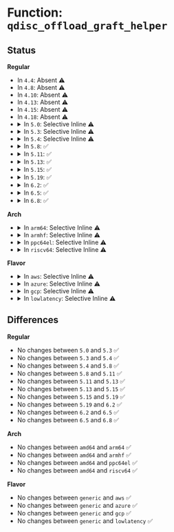 # Function: <code>qdisc_offload_graft_helper</code>

## Status
<b>Regular</b>
<ul>
<li>
In <code>4.4</code>: Absent ⚠️
</li>
<li>
In <code>4.8</code>: Absent ⚠️
</li>
<li>
In <code>4.10</code>: Absent ⚠️
</li>
<li>
In <code>4.13</code>: Absent ⚠️
</li>
<li>
In <code>4.15</code>: Absent ⚠️
</li>
<li>
In <code>4.18</code>: Absent ⚠️
</li>
<li>
<details>
<summary>In <code>5.0</code>: Selective Inline ⚠️</summary>

```c
void qdisc_offload_graft_helper(struct net_device *dev, struct Qdisc *sch, struct Qdisc *new, struct Qdisc *old, enum tc_setup_type type, void *type_data, struct netlink_ext_ack *extack);
```

**Collision:** Unique Global

**Inline:** Selective

**Transformation:** False

**Instances:**

```
In net/sched/sch_api.c (ffffffff818fa250)
Location: net/sched/sch_api.c:832
Inline: True
Direct callers:
  - net/sched/sch_mq.c:mq_graft
  - net/sched/sch_api.c:qdisc_graft
  - net/sched/sch_api.c:qdisc_graft
```
**Symbols:**

```
ffffffff818fa250-ffffffff818fa2ea: qdisc_offload_graft_helper (STB_GLOBAL)
```
</details>
</li>
<li>
<details>
<summary>In <code>5.3</code>: Selective Inline ⚠️</summary>

```c
void qdisc_offload_graft_helper(struct net_device *dev, struct Qdisc *sch, struct Qdisc *new, struct Qdisc *old, enum tc_setup_type type, void *type_data, struct netlink_ext_ack *extack);
```

**Collision:** Unique Global

**Inline:** Selective

**Transformation:** False

**Instances:**

```
In net/sched/sch_api.c (ffffffff81959af0)
Location: net/sched/sch_api.c:823
Inline: True
Direct callers:
  - net/sched/sch_mq.c:mq_graft
  - net/sched/sch_api.c:qdisc_graft
  - net/sched/sch_api.c:qdisc_graft
```
**Symbols:**

```
ffffffff81959af0-ffffffff81959b8a: qdisc_offload_graft_helper (STB_GLOBAL)
```
</details>
</li>
<li>
<details>
<summary>In <code>5.4</code>: Selective Inline ⚠️</summary>

```c
void qdisc_offload_graft_helper(struct net_device *dev, struct Qdisc *sch, struct Qdisc *new, struct Qdisc *old, enum tc_setup_type type, void *type_data, struct netlink_ext_ack *extack);
```

**Collision:** Unique Global

**Inline:** Selective

**Transformation:** False

**Instances:**

```
In net/sched/sch_api.c (ffffffff8198ff90)
Location: net/sched/sch_api.c:823
Inline: True
Direct callers:
  - net/sched/sch_mq.c:mq_graft
  - net/sched/sch_api.c:qdisc_graft
  - net/sched/sch_api.c:qdisc_graft
```
**Symbols:**

```
ffffffff8198ff90-ffffffff8199002a: qdisc_offload_graft_helper (STB_GLOBAL)
```
</details>
</li>
<li>
<details>
<summary>In <code>5.8</code>: ✅</summary>

```c
void qdisc_offload_graft_helper(struct net_device *dev, struct Qdisc *sch, struct Qdisc *new, struct Qdisc *old, enum tc_setup_type type, void *type_data, struct netlink_ext_ack *extack);
```

**Collision:** Unique Global

**Inline:** No

**Transformation:** False

**Instances:**

```
In net/sched/sch_api.c (ffffffff81a675b0)
Location: net/sched/sch_api.c:832
Inline: False
Direct callers:
  - net/sched/sch_mq.c:mq_graft
  - net/sched/sch_api.c:qdisc_graft
  - net/sched/sch_api.c:qdisc_graft
```
**Symbols:**

```
ffffffff81a675b0-ffffffff81a6764a: qdisc_offload_graft_helper (STB_GLOBAL)
```
</details>
</li>
<li>
<details>
<summary>In <code>5.11</code>: ✅</summary>

```c
void qdisc_offload_graft_helper(struct net_device *dev, struct Qdisc *sch, struct Qdisc *new, struct Qdisc *old, enum tc_setup_type type, void *type_data, struct netlink_ext_ack *extack);
```

**Collision:** Unique Global

**Inline:** No

**Transformation:** False

**Instances:**

```
In net/sched/sch_api.c (ffffffff81a6fcd0)
Location: net/sched/sch_api.c:834
Inline: False
Direct callers:
  - net/sched/sch_mq.c:mq_graft
  - net/sched/sch_api.c:qdisc_graft
  - net/sched/sch_api.c:qdisc_graft
```
**Symbols:**

```
ffffffff81a6fcd0-ffffffff81a6fd6a: qdisc_offload_graft_helper (STB_GLOBAL)
```
</details>
</li>
<li>
<details>
<summary>In <code>5.13</code>: ✅</summary>

```c
void qdisc_offload_graft_helper(struct net_device *dev, struct Qdisc *sch, struct Qdisc *new, struct Qdisc *old, enum tc_setup_type type, void *type_data, struct netlink_ext_ack *extack);
```

**Collision:** Unique Global

**Inline:** No

**Transformation:** False

**Instances:**

```
In net/sched/sch_api.c (ffffffff81a58820)
Location: net/sched/sch_api.c:834
Inline: False
Direct callers:
  - net/sched/sch_mq.c:mq_graft
  - net/sched/sch_api.c:qdisc_graft
  - net/sched/sch_api.c:qdisc_graft
```
**Symbols:**

```
ffffffff81a58820-ffffffff81a588c3: qdisc_offload_graft_helper (STB_GLOBAL)
```
</details>
</li>
<li>
<details>
<summary>In <code>5.15</code>: ✅</summary>

```c
void qdisc_offload_graft_helper(struct net_device *dev, struct Qdisc *sch, struct Qdisc *new, struct Qdisc *old, enum tc_setup_type type, void *type_data, struct netlink_ext_ack *extack);
```

**Collision:** Unique Global

**Inline:** No

**Transformation:** False

**Instances:**

```
In net/sched/sch_api.c (ffffffff81b11830)
Location: net/sched/sch_api.c:840
Inline: False
Direct callers:
  - net/sched/sch_mq.c:mq_graft
  - net/sched/sch_api.c:qdisc_graft
  - net/sched/sch_api.c:qdisc_graft
```
**Symbols:**

```
ffffffff81b11830-ffffffff81b118d3: qdisc_offload_graft_helper (STB_GLOBAL)
```
</details>
</li>
<li>
<details>
<summary>In <code>5.19</code>: ✅</summary>

```c
void qdisc_offload_graft_helper(struct net_device *dev, struct Qdisc *sch, struct Qdisc *new, struct Qdisc *old, enum tc_setup_type type, void *type_data, struct netlink_ext_ack *extack);
```

**Collision:** Unique Global

**Inline:** No

**Transformation:** False

**Instances:**

```
In net/sched/sch_api.c (ffffffff81c989c0)
Location: net/sched/sch_api.c:841
Inline: False
Direct callers:
  - net/sched/sch_mq.c:mq_graft
  - net/sched/sch_api.c:qdisc_graft
  - net/sched/sch_api.c:qdisc_graft
  - net/sched/sch_api.c:qdisc_graft
```
**Symbols:**

```
ffffffff81c989c0-ffffffff81c98aa8: qdisc_offload_graft_helper (STB_GLOBAL)
```
</details>
</li>
<li>
<details>
<summary>In <code>6.2</code>: ✅</summary>

```c
void qdisc_offload_graft_helper(struct net_device *dev, struct Qdisc *sch, struct Qdisc *new, struct Qdisc *old, enum tc_setup_type type, void *type_data, struct netlink_ext_ack *extack);
```

**Collision:** Unique Global

**Inline:** No

**Transformation:** False

**Instances:**

```
In net/sched/sch_api.c (ffffffff81e549f0)
Location: net/sched/sch_api.c:843
Inline: False
Direct callers:
  - net/sched/sch_mq.c:mq_graft
  - net/sched/sch_api.c:qdisc_graft
  - net/sched/sch_api.c:qdisc_graft
  - net/sched/sch_api.c:qdisc_graft
```
**Symbols:**

```
ffffffff81e549f0-ffffffff81e54ad8: qdisc_offload_graft_helper (STB_GLOBAL)
```
</details>
</li>
<li>
<details>
<summary>In <code>6.5</code>: ✅</summary>

```c
void qdisc_offload_graft_helper(struct net_device *dev, struct Qdisc *sch, struct Qdisc *new, struct Qdisc *old, enum tc_setup_type type, void *type_data, struct netlink_ext_ack *extack);
```

**Collision:** Unique Global

**Inline:** No

**Transformation:** False

**Instances:**

```
In net/sched/sch_api.c (ffffffff81eb02a0)
Location: net/sched/sch_api.c:851
Inline: False
Direct callers:
  - net/sched/sch_mq.c:mq_graft
  - net/sched/sch_api.c:qdisc_graft
  - net/sched/sch_api.c:qdisc_graft
  - net/sched/sch_api.c:qdisc_graft
```
**Symbols:**

```
ffffffff81eb02a0-ffffffff81eb0388: qdisc_offload_graft_helper (STB_GLOBAL)
```
</details>
</li>
<li>
<details>
<summary>In <code>6.8</code>: ✅</summary>

```c
void qdisc_offload_graft_helper(struct net_device *dev, struct Qdisc *sch, struct Qdisc *new, struct Qdisc *old, enum tc_setup_type type, void *type_data, struct netlink_ext_ack *extack);
```

**Collision:** Unique Global

**Inline:** No

**Transformation:** False

**Instances:**

```
In net/sched/sch_api.c (ffffffff81f72d10)
Location: net/sched/sch_api.c:851
Inline: False
Direct callers:
  - net/sched/sch_mq.c:mq_graft
  - net/sched/sch_api.c:qdisc_graft
  - net/sched/sch_api.c:qdisc_graft
  - net/sched/sch_api.c:qdisc_graft
```
**Symbols:**

```
ffffffff81f72d10-ffffffff81f72df5: qdisc_offload_graft_helper (STB_GLOBAL)
```
</details>
</li>
</ul>
<b>Arch</b>
<ul>
<li>
<details>
<summary>In <code>arm64</code>: Selective Inline ⚠️</summary>

```c
void qdisc_offload_graft_helper(struct net_device *dev, struct Qdisc *sch, struct Qdisc *new, struct Qdisc *old, enum tc_setup_type type, void *type_data, struct netlink_ext_ack *extack);
```

**Collision:** Unique Global

**Inline:** Selective

**Transformation:** False

**Instances:**

```
In net/sched/sch_api.c (ffff800010c3bf00)
Location: net/sched/sch_api.c:823
Inline: True
Direct callers:
  - net/sched/sch_mq.c:mq_graft
  - net/sched/sch_api.c:qdisc_graft
  - net/sched/sch_api.c:qdisc_graft
```
**Symbols:**

```
ffff800010c3bf00-ffff800010c3bfdc: qdisc_offload_graft_helper (STB_GLOBAL)
```
</details>
</li>
<li>
<details>
<summary>In <code>armhf</code>: Selective Inline ⚠️</summary>

```c
void qdisc_offload_graft_helper(struct net_device *dev, struct Qdisc *sch, struct Qdisc *new, struct Qdisc *old, enum tc_setup_type type, void *type_data, struct netlink_ext_ack *extack);
```

**Collision:** Unique Global

**Inline:** Selective

**Transformation:** False

**Instances:**

```
In net/sched/sch_api.c (c0d4deac)
Location: net/sched/sch_api.c:823
Inline: True
Direct callers:
  - net/sched/sch_mq.c:mq_graft
  - net/sched/sch_api.c:qdisc_graft
  - net/sched/sch_api.c:qdisc_graft
```
**Symbols:**

```
c0d4deac-c0d4df74: qdisc_offload_graft_helper (STB_GLOBAL)
```
</details>
</li>
<li>
<details>
<summary>In <code>ppc64el</code>: Selective Inline ⚠️</summary>

```c
void qdisc_offload_graft_helper(struct net_device *dev, struct Qdisc *sch, struct Qdisc *new, struct Qdisc *old, enum tc_setup_type type, void *type_data, struct netlink_ext_ack *extack);
```

**Collision:** Unique Global

**Inline:** Selective

**Transformation:** False

**Instances:**

```
In net/sched/sch_api.c (c000000000d35a50)
Location: net/sched/sch_api.c:823
Inline: True
Direct callers:
  - net/sched/sch_mq.c:mq_graft
  - net/sched/sch_api.c:qdisc_graft
  - net/sched/sch_api.c:qdisc_graft
```
**Symbols:**

```
c000000000d35a50-c000000000d35b54: qdisc_offload_graft_helper (STB_GLOBAL)
```
</details>
</li>
<li>
<details>
<summary>In <code>riscv64</code>: Selective Inline ⚠️</summary>

```c
void qdisc_offload_graft_helper(struct net_device *dev, struct Qdisc *sch, struct Qdisc *new, struct Qdisc *old, enum tc_setup_type type, void *type_data, struct netlink_ext_ack *extack);
```

**Collision:** Unique Global

**Inline:** Selective

**Transformation:** False

**Instances:**

```
In net/sched/sch_api.c (ffffffe0007acb1a)
Location: net/sched/sch_api.c:823
Inline: True
Direct callers:
  - net/sched/sch_mq.c:mq_graft
  - net/sched/sch_api.c:qdisc_graft
  - net/sched/sch_api.c:qdisc_graft
```
**Symbols:**

```
ffffffe0007acb1a-ffffffe0007acbc2: qdisc_offload_graft_helper (STB_GLOBAL)
```
</details>
</li>
</ul>
<b>Flavor</b>
<ul>
<li>
<details>
<summary>In <code>aws</code>: Selective Inline ⚠️</summary>

```c
void qdisc_offload_graft_helper(struct net_device *dev, struct Qdisc *sch, struct Qdisc *new, struct Qdisc *old, enum tc_setup_type type, void *type_data, struct netlink_ext_ack *extack);
```

**Collision:** Unique Global

**Inline:** Selective

**Transformation:** False

**Instances:**

```
In net/sched/sch_api.c (ffffffff8192fe00)
Location: net/sched/sch_api.c:823
Inline: True
Direct callers:
  - net/sched/sch_mq.c:mq_graft
  - net/sched/sch_api.c:qdisc_graft
  - net/sched/sch_api.c:qdisc_graft
```
**Symbols:**

```
ffffffff8192fe00-ffffffff8192fe9a: qdisc_offload_graft_helper (STB_GLOBAL)
```
</details>
</li>
<li>
<details>
<summary>In <code>azure</code>: Selective Inline ⚠️</summary>

```c
void qdisc_offload_graft_helper(struct net_device *dev, struct Qdisc *sch, struct Qdisc *new, struct Qdisc *old, enum tc_setup_type type, void *type_data, struct netlink_ext_ack *extack);
```

**Collision:** Unique Global

**Inline:** Selective

**Transformation:** False

**Instances:**

```
In net/sched/sch_api.c (ffffffff818e9900)
Location: net/sched/sch_api.c:823
Inline: True
Direct callers:
  - net/sched/sch_mq.c:mq_graft
  - net/sched/sch_api.c:qdisc_graft
  - net/sched/sch_api.c:qdisc_graft
```
**Symbols:**

```
ffffffff818e9900-ffffffff818e999a: qdisc_offload_graft_helper (STB_GLOBAL)
```
</details>
</li>
<li>
<details>
<summary>In <code>gcp</code>: Selective Inline ⚠️</summary>

```c
void qdisc_offload_graft_helper(struct net_device *dev, struct Qdisc *sch, struct Qdisc *new, struct Qdisc *old, enum tc_setup_type type, void *type_data, struct netlink_ext_ack *extack);
```

**Collision:** Unique Global

**Inline:** Selective

**Transformation:** False

**Instances:**

```
In net/sched/sch_api.c (ffffffff81980f90)
Location: net/sched/sch_api.c:823
Inline: True
Direct callers:
  - net/sched/sch_mq.c:mq_graft
  - net/sched/sch_api.c:qdisc_graft
  - net/sched/sch_api.c:qdisc_graft
```
**Symbols:**

```
ffffffff81980f90-ffffffff8198102a: qdisc_offload_graft_helper (STB_GLOBAL)
```
</details>
</li>
<li>
<details>
<summary>In <code>lowlatency</code>: Selective Inline ⚠️</summary>

```c
void qdisc_offload_graft_helper(struct net_device *dev, struct Qdisc *sch, struct Qdisc *new, struct Qdisc *old, enum tc_setup_type type, void *type_data, struct netlink_ext_ack *extack);
```

**Collision:** Unique Global

**Inline:** Selective

**Transformation:** False

**Instances:**

```
In net/sched/sch_api.c (ffffffff819a3510)
Location: net/sched/sch_api.c:823
Inline: True
Direct callers:
  - net/sched/sch_mq.c:mq_graft
  - net/sched/sch_api.c:qdisc_graft
  - net/sched/sch_api.c:qdisc_graft
```
**Symbols:**

```
ffffffff819a3510-ffffffff819a35aa: qdisc_offload_graft_helper (STB_GLOBAL)
```
</details>
</li>
</ul>

## Differences
<b>Regular</b>
<ul>
<li>
No changes between <code>5.0</code> and <code>5.3</code> ✅
</li>
<li>
No changes between <code>5.3</code> and <code>5.4</code> ✅
</li>
<li>
No changes between <code>5.4</code> and <code>5.8</code> ✅
</li>
<li>
No changes between <code>5.8</code> and <code>5.11</code> ✅
</li>
<li>
No changes between <code>5.11</code> and <code>5.13</code> ✅
</li>
<li>
No changes between <code>5.13</code> and <code>5.15</code> ✅
</li>
<li>
No changes between <code>5.15</code> and <code>5.19</code> ✅
</li>
<li>
No changes between <code>5.19</code> and <code>6.2</code> ✅
</li>
<li>
No changes between <code>6.2</code> and <code>6.5</code> ✅
</li>
<li>
No changes between <code>6.5</code> and <code>6.8</code> ✅
</li>
</ul>
<b>Arch</b>
<ul>
<li>
No changes between <code>amd64</code> and <code>arm64</code> ✅
</li>
<li>
No changes between <code>amd64</code> and <code>armhf</code> ✅
</li>
<li>
No changes between <code>amd64</code> and <code>ppc64el</code> ✅
</li>
<li>
No changes between <code>amd64</code> and <code>riscv64</code> ✅
</li>
</ul>
<b>Flavor</b>
<ul>
<li>
No changes between <code>generic</code> and <code>aws</code> ✅
</li>
<li>
No changes between <code>generic</code> and <code>azure</code> ✅
</li>
<li>
No changes between <code>generic</code> and <code>gcp</code> ✅
</li>
<li>
No changes between <code>generic</code> and <code>lowlatency</code> ✅
</li>
</ul>

